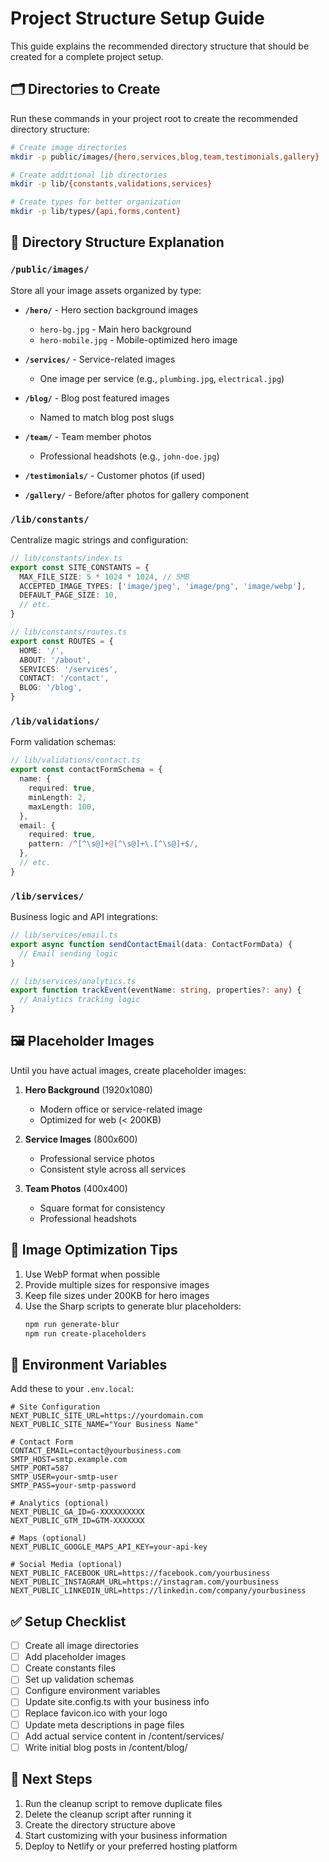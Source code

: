 # Project Structure Setup Guide

This guide explains the recommended directory structure that should be created for a complete project setup.

## 🗂️ Directories to Create

Run these commands in your project root to create the recommended directory structure:

```bash
# Create image directories
mkdir -p public/images/{hero,services,blog,team,testimonials,gallery}

# Create additional lib directories
mkdir -p lib/{constants,validations,services}

# Create types for better organization
mkdir -p lib/types/{api,forms,content}
```

## 📁 Directory Structure Explanation

### `/public/images/`
Store all your image assets organized by type:

- **`/hero/`** - Hero section background images
  - `hero-bg.jpg` - Main hero background
  - `hero-mobile.jpg` - Mobile-optimized hero image
  
- **`/services/`** - Service-related images
  - One image per service (e.g., `plumbing.jpg`, `electrical.jpg`)
  
- **`/blog/`** - Blog post featured images
  - Named to match blog post slugs
  
- **`/team/`** - Team member photos
  - Professional headshots (e.g., `john-doe.jpg`)
  
- **`/testimonials/`** - Customer photos (if used)
  
- **`/gallery/`** - Before/after photos for gallery component

### `/lib/constants/`
Centralize magic strings and configuration:

```typescript
// lib/constants/index.ts
export const SITE_CONSTANTS = {
  MAX_FILE_SIZE: 5 * 1024 * 1024, // 5MB
  ACCEPTED_IMAGE_TYPES: ['image/jpeg', 'image/png', 'image/webp'],
  DEFAULT_PAGE_SIZE: 10,
  // etc.
}

// lib/constants/routes.ts
export const ROUTES = {
  HOME: '/',
  ABOUT: '/about',
  SERVICES: '/services',
  CONTACT: '/contact',
  BLOG: '/blog',
}
```

### `/lib/validations/`
Form validation schemas:

```typescript
// lib/validations/contact.ts
export const contactFormSchema = {
  name: {
    required: true,
    minLength: 2,
    maxLength: 100,
  },
  email: {
    required: true,
    pattern: /^[^\s@]+@[^\s@]+\.[^\s@]+$/,
  },
  // etc.
}
```

### `/lib/services/`
Business logic and API integrations:

```typescript
// lib/services/email.ts
export async function sendContactEmail(data: ContactFormData) {
  // Email sending logic
}

// lib/services/analytics.ts
export function trackEvent(eventName: string, properties?: any) {
  // Analytics tracking logic
}
```

## 🖼️ Placeholder Images

Until you have actual images, create placeholder images:

1. **Hero Background** (1920x1080)
   - Modern office or service-related image
   - Optimized for web (< 200KB)

2. **Service Images** (800x600)
   - Professional service photos
   - Consistent style across all services

3. **Team Photos** (400x400)
   - Square format for consistency
   - Professional headshots

## 📝 Image Optimization Tips

1. Use WebP format when possible
2. Provide multiple sizes for responsive images
3. Keep file sizes under 200KB for hero images
4. Use the Sharp scripts to generate blur placeholders:
   ```bash
   npm run generate-blur
   npm run create-placeholders
   ```

## 🔧 Environment Variables

Add these to your `.env.local`:

```env
# Site Configuration
NEXT_PUBLIC_SITE_URL=https://yourdomain.com
NEXT_PUBLIC_SITE_NAME="Your Business Name"

# Contact Form
CONTACT_EMAIL=contact@yourbusiness.com
SMTP_HOST=smtp.example.com
SMTP_PORT=587
SMTP_USER=your-smtp-user
SMTP_PASS=your-smtp-password

# Analytics (optional)
NEXT_PUBLIC_GA_ID=G-XXXXXXXXXX
NEXT_PUBLIC_GTM_ID=GTM-XXXXXXX

# Maps (optional)
NEXT_PUBLIC_GOOGLE_MAPS_API_KEY=your-api-key

# Social Media (optional)
NEXT_PUBLIC_FACEBOOK_URL=https://facebook.com/yourbusiness
NEXT_PUBLIC_INSTAGRAM_URL=https://instagram.com/yourbusiness
NEXT_PUBLIC_LINKEDIN_URL=https://linkedin.com/company/yourbusiness
```

## ✅ Setup Checklist

- [ ] Create all image directories
- [ ] Add placeholder images
- [ ] Create constants files
- [ ] Set up validation schemas
- [ ] Configure environment variables
- [ ] Update site.config.ts with your business info
- [ ] Replace favicon.ico with your logo
- [ ] Update meta descriptions in page files
- [ ] Add actual service content in /content/services/
- [ ] Write initial blog posts in /content/blog/

## 🚀 Next Steps

1. Run the cleanup script to remove duplicate files
2. Delete the cleanup script after running it
3. Create the directory structure above
4. Start customizing with your business information
5. Deploy to Netlify or your preferred hosting platform
